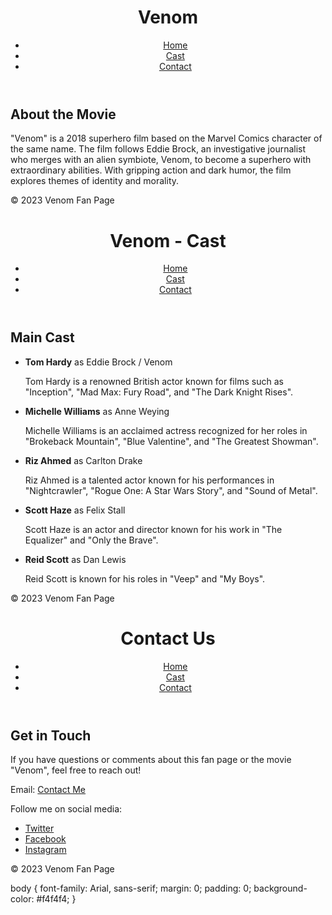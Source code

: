 <!DOCTYPE html>
<html lang="en">
<head>
    <meta charset="UTF-8">
    <meta name="viewport" content="width=device-width, initial-scale=1.0">
    <title>Venom - Home</title>
    <link rel="stylesheet" href="styles.css">
</head>
<body>
    <header>
        <h1>Venom</h1>
        <nav>
            <ul>
                <li><a href="index.html">Home</a></li>
                <li><a href="cast.html">Cast</a></li>
                <li><a href="contact.html">Contact</a></li>
            </ul>
        </nav>
    </header>
    <main>
        <section>
            <h2>About the Movie</h2>
            <p>
                "Venom" is a 2018 superhero film based on the Marvel Comics character of the same name. 
                The film follows Eddie Brock, an investigative journalist who merges with an alien symbiote, Venom, 
                to become a superhero with extraordinary abilities. With gripping action and dark humor, the film explores themes of identity and morality.
            </p>
        </section>
    </main>
    <footer>
        <p>&copy; 2023 Venom Fan Page</p>
    </footer>
</body>
</html>
<html lang="en">
<head>
    <meta charset="UTF-8">
    <meta name="viewport" content="width=device-width, initial-scale=1.0">
    <title>Venom - Cast</title>
    <link rel="stylesheet" href="styles.css">
</head>
<body>
    <header>
        <h1>Venom - Cast</h1>
        <nav>
            <ul>
                <li><a href="index.html">Home</a></li>
                <li><a href="cast.html">Cast</a></li>
                <li><a href="contact.html">Contact</a></li>
            </ul>
        </nav>
    </header>
    <main>
        <section>
            <h2>Main Cast</h2>
            <ul>
                <li>
                    <strong>Tom Hardy</strong> as Eddie Brock / Venom
                    <p>Tom Hardy is a renowned British actor known for films such as "Inception", "Mad Max: Fury Road", and "The Dark Knight Rises".</p>
                </li>
                <li>
                    <strong>Michelle Williams</strong> as Anne Weying
                    <p>Michelle Williams is an acclaimed actress recognized for her roles in "Brokeback Mountain", "Blue Valentine", and "The Greatest Showman".</p>
                </li>
                <li>
                    <strong>Riz Ahmed</strong> as Carlton Drake
                    <p>Riz Ahmed is a talented actor known for his performances in "Nightcrawler", "Rogue One: A Star Wars Story", and "Sound of Metal".</p>
                </li>
                <li>
                    <strong>Scott Haze</strong> as Felix Stall
                    <p>Scott Haze is an actor and director known for his work in "The Equalizer" and "Only the Brave".</p>
                </li>
                <li>
                    <strong>Reid Scott</strong> as Dan Lewis
                    <p>Reid Scott is known for his roles in "Veep" and "My Boys".</p>
                </li>
            </ul>
        </section>
    </main>
    <footer>
        <p>&copy; 2023 Venom Fan Page</p>
    </footer>
</body>
</html>
<html lang="en">
<head>
    <meta charset="UTF-8">
    <meta name="viewport" content="width=device-width, initial-scale=1.0">
    <title>Venom - Contact</title>
    <link rel="stylesheet" href="styles.css">
</head>
<body>
    <header>
        <h1>Contact Us</h1>
        <nav>
            <ul>
                <li><a href="index.html">Home</a></li>
                <li><a href="cast.html">Cast</a></li>
                <li><a href="contact.html">Contact</a></li>
            </ul>
        </nav>
    </header>
    <main>
        <section>
            <h2>Get in Touch</h2>
            <p>If you have questions or comments about this fan page or the movie "Venom", feel free to reach out!</p>
            <p>Email:
<a href="mailto:melora.miller35@gmail.com">Contact Me</a>
</p>
            <p>Follow me on social media:</p>
            <ul>
                <li><a href="https://twitter.com/SumLike2Smoke2" target="_blank">Twitter</a></li>  
<li><a href="https://facebook.com/MeloraLeigh" target="_blank">Facebook</a></li>  
<li><a href="https://instagram.com/cannabliss.g59" target="_blank">Instagram</a></li>
            </ul>
        </section>
    </main>
    <footer>
        <p>&copy; 2023 Venom Fan Page</p>
    </footer>
</body>
</html>
body {
    font-family: Arial, sans-serif;
    margin: 0;
    padding: 0;
    background-color: #f4f4f4;
}


